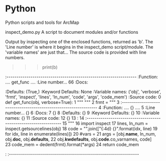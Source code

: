 # Python
Python scripts and tools for ArcMap

inspect_demo.py   A script to document modules and/or functions

Output by inspecting one of the enclosed functions, returned as 'b'.
The 'Line number' is where it begins in the inspect_demo script/module.
The 'variable names' are just that...
The source code is provided with line numbers.

>>> print(b)

:-----------------------------------------------------------------
:Function: .... get_func ....
:Line number... 66
:Docs:
 
:Defaults: (True,)
:Keyword Defaults: None
:Variable names: ('obj', 'verbose', 'frmt', 'inspect', 'lines', 'ln_num', 'code', 'args', 'code_mem')
:Source code:
   0  def get_func(obj, verbose=True):
   1      """ """
   2      frmt = """
   3      :-----------------------------------------------------------------
   4      :Function: .... {} ....
   5      :Line number... {}
   6      :Docs:
   7      {}
   8      :Defaults: {}
   9      :Keyword Defaults: {}
  10      :Variable names: {}
  11      :Source code:
  12      {}
  13      :
  14      :-----------------------------------------------------------------
  15      """
  16      import inspect
  17      lines, ln_num = inspect.getsourcelines(obj)
  18      code = "".join(["{:4d}  {}".format(idx, line)
  19                      for idx, line in enumerate(lines)])
  20      #vars = 
  21      args = [obj.__name__, ln_num, obj.__doc__, obj.__defaults__,
  22              obj.__kwdefaults__, obj.__code__.co_varnames, code]        
  23      code_mem = dedent(frmt).format(*args)
  24      return code_mem

:
:-----------------------------------------------------------------


